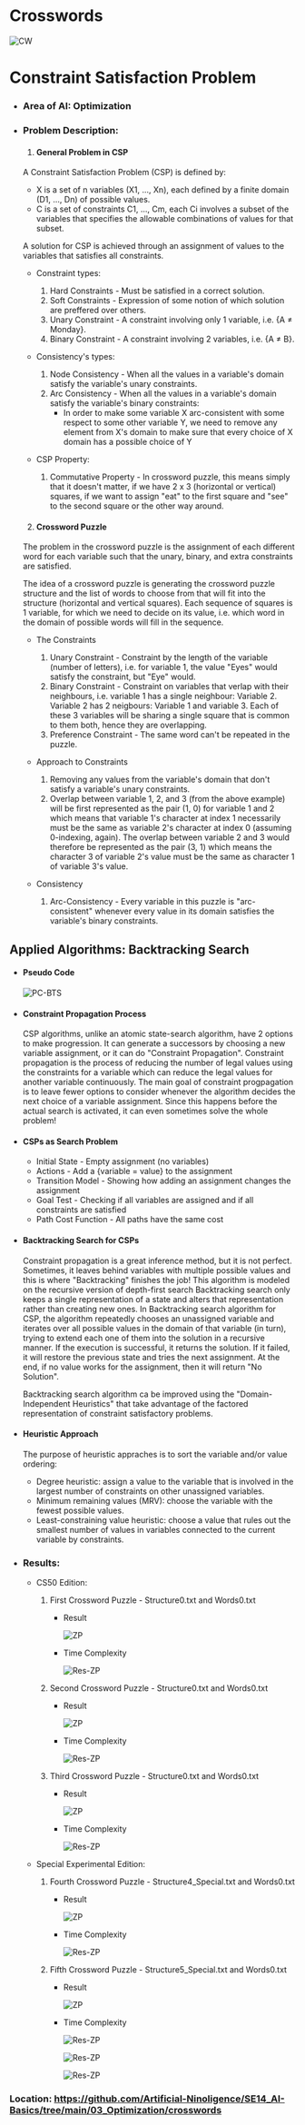 # Crosswords

![CW](../Assets/optimization/CW.png)

# Constraint Satisfaction Problem

- ### Area of AI: Optimization

- ### Problem Description:

  1. #### **General Problem in CSP**

    A Constraint Satisfaction Problem (CSP) is defined by:
    - X is a set of n variables (X1, ..., Xn), each defined by a finite domain (D1, ..., Dn) of possible values.
    - C is a set of constraints C1, ..., Cm, each Ci involves a subset of the variables that specifies the allowable combinations of values for that subset.
    
    A solution for CSP is achieved through an assignment of values to the variables that satisfies all constraints.

    - Constraint types:

      1. Hard Constraints - Must be satisfied in a correct solution.
      2. Soft Constraints - Expression of some notion of which solution are preffered over others.
      3. Unary Constraint - A constraint involving only 1 variable, i.e. {A ≠ Monday}.
      4. Binary Constraint - A constraint involving 2 variables, i.e. {A ≠ B}.
      
    - Consistency's types:

      1. Node Consistency - When all the values in a variable's domain satisfy the variable's unary constraints.
      2. Arc Consistency - When all the values in a variable's domain satisfy the variable's binary constraints:
          - In order to make some variable X arc-consistent with some respect to some other variable Y, we need to remove any element from X's domain to make sure that every choice of X domain has a possible choice of Y

    -  CSP Property:
        
        1. Commutative Property - In crossword puzzle, this means simply that it doesn't matter, if we have 2 x 3 (horizontal or vertical) squares, if we want to assign "eat" to the first square and "see" to the second square or the other way around.     

  2. #### **Crossword Puzzle**

    The problem in the crossword puzzle is the assignment of each different word for each variable such that the unary, binary, and extra constraints are satisfied.
    
    The idea of a crossword puzzle is generating the crossword puzzle structure and the list of words to choose from that will fit into the structure (horizontal and vertical squares). Each sequence of squares is 1 variable, for which we need to decide on its value, i.e. which word in the domain of possible words will fill in the sequence.

    - The Constraints

      1. Unary Constraint - Constraint by the length of the variable (number of letters), i.e. for variable 1, the value "Eyes" would satisfy the constraint, but "Eye" would.
      2. Binary Constraint -  Constraint on variables that verlap with their neighbours, i.e. variable 1 has a single neighbour: Variable 2. Variable 2 has 2 neigbours: Variable 1 and variable 3. Each of these 3 variables will be sharing a single square that is common to them both, hence they are overlapping.
      3. Preference Constraint - The same word can't be repeated in the puzzle.

    - Approach to Constraints

      1. Removing any values from the variable's domain that don't satisfy a variable's unary constraints.
      2. Overlap between variable 1, 2, and 3 (from the above example) will be first represented as the pair (1, 0) for variable 1 and 2 which means that variable 1's character at index 1 necessarily must be the same as variable 2's character at index 0 (assuming 0-indexing, again). The overlap between variable 2 and 3 would therefore be represented as the pair (3, 1) which means the character 3 of variable 2's value must be the same as character 1 of variable 3's value.

    - Consistency

      1. Arc-Consistency - Every variable in this puzzle is "arc-consistent" whenever every value in its domain satisfies the variable's binary constraints.

## Applied Algorithms: Backtracking Search

- #### **Pseudo Code**

  ![PC-BTS](../Assets/optimization/PC-BT.png)

- #### **Constraint Propagation Process**

  CSP algorithms, unlike an atomic state-search algorithm, have 2 options to make progression. It can generate a successors by choosing a new variable assignment, or it can do "Constraint Propagation". Constraint propagation is the process of reducing the number of legal values using the constraints for a variable which can reduce the legal values for another variable continuously. The main goal of constraint progpagation is to leave fewer options to consider whenever the algorithm decides the next choice of a variable assignment. Since this happens before the actual search is activated, it can even sometimes solve the whole problem!

- #### **CSPs as Search Problem**

  - Initial State - Empty assignment (no variables)
  - Actions - Add a {variable = value} to the assignment
  - Transition Model - Showing how adding an assignment changes the assignment
  - Goal Test - Checking if all variables are assigned and if all constraints are satisfied
  - Path Cost Function - All paths have the same cost

- #### **Backtracking Search for CSPs**

  Constraint propagation is a great inference method, but it is not perfect. Sometimes, it leaves behind variables with multiple possible values and this is where "Backtracking" finishes the job! This algorithm is modeled on the recursive version of depth-first search Backtracking search only keeps a single representation of a state and alters that representation rather than creating new ones. In Backtracking search algorithm for CSP, the algorithm repeatedly chooses an unassigned variable and iterates over all possible values in the domain of that variable (in turn), trying to extend each one of them into the solution in a recursive manner. If the execution is successful, it returns the solution. If it failed, it will restore the previous state and tries the next assignment. At the end, if no value works  for the assignment, then it will return "No Solution".

  Backtracking search algorithm ca be improved using the "Domain-Independent Heuristics" that take advantage of the factored representation of constraint satisfactory problems.

- #### **Heuristic Approach**

  The purpose of heuristic appraches is to sort the variable and/or value ordering:
  
    - Degree heuristic: assign a value to the variable that is involved in the largest number of constraints on other unassigned variables.
    - Minimum remaining values (MRV): choose the variable with the fewest possible values.
    - Least-constraining value heuristic: choose a value that rules out the smallest number of values in variables connected to the current variable by constraints.

- ### Results:

  - CS50 Edition:
    
    1. First Crossword Puzzle - Structure0.txt and Words0.txt

        - Result

          ![ZP](../03_Optimization/crosswords/outputs/structure0_output.png)

        - Time Complexity

          ![Res-ZP](../Assets/optimization/results/Res-CW-0.png)

    2. Second Crossword Puzzle - Structure0.txt and Words0.txt

        - Result

          ![ZP](../03_Optimization/crosswords/outputs/structure1_output.png)

        - Time Complexity

          ![Res-ZP](../Assets/optimization/results/Res-CW-1.png)

    3. Third Crossword Puzzle - Structure0.txt and Words0.txt

        - Result

          ![ZP](../03_Optimization/crosswords/outputs/structure2_output.png)

        - Time Complexity

          ![Res-ZP](../Assets/optimization/results/Res-CW-2.png)

  - Special Experimental Edition:  
    
    1. Fourth Crossword Puzzle - Structure4_Special.txt and Words0.txt

        - Result

          ![ZP](../03_Optimization/crosswords/outputs/structure3_output.png)

        - Time Complexity

          ![Res-ZP](../Assets/optimization/results/Res-CW-3.png)

    2. Fifth Crossword Puzzle - Structure5_Special.txt and Words0.txt

        - Result

          ![ZP](../03_Optimization/crosswords/outputs/structure4_output.png)

        - Time Complexity

          ![Res-ZP](../Assets/optimization/results/Res-CW-4-1.png)

          ![Res-ZP](../Assets/optimization/results/Res-CW-4-2.png)

          ![Res-ZP](../Assets/optimization/results/Res-CW-4-3.png)

### Location: https://github.com/Artificial-Ninoligence/SE14_AI-Basics/tree/main/03_Optimization/crosswords
